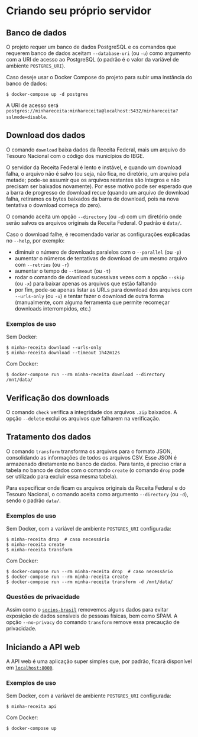 # Criando seu próprio servidor

## Banco de dados

O projeto requer um banco de dados PostgreSQL e os comandos que requerem banco de dados aceitam `--database-uri` (ou `-u`) como argumento com a URI de acesso ao PostgreSQL (o padrão é o valor da variável de ambiente `POSTGRES_URI`).

Caso deseje usar o Docker Compose do projeto para subir uma instância do banco de dados:

```console
$ docker-compose up -d postgres
```

A URI de acesso será `postgres://minhareceita:minhareceita@localhost:5432/minhareceita?sslmode=disable`.

## Download dos dados

O comando `download` baixa dados da Receita Federal, mais um arquivo do Tesouro Nacional com o código dos municípios do IBGE.

O servidor da Receita Federal é lento e instável, e quando um download falha, o arquivo não é salvo (ou seja, não fica, no diretório, um arquivo pela metade; pode-se assumir que os arquivos restantes são íntegros e não precisam ser baixados novamente). Por esse motivo pode ser esperado que a barra de progresso de download recue (quando um arquivo de download falha, retiramos os bytes baixados da barra de download, pois na nova tentativa o download começa do zero).

O comando aceita um opção `--directory` (ou `-d`) com um diretório onde serão salvos os arquivos originais da Receita Federal. O padrão é `data/`.

Caso o download falhe, é recomendado variar as configurações explicadas no `--help`, por exemplo:

* diminuir o número de downloads paralelos com o `--parallel` (ou `-p`)
* aumentar o números de tentativas de download de um mesmo arquivo com `--retries` (ou `-r`)
* aumentar o tempo de `--timeout` (ou `-t`)
* rodar o comando de download sucessivas vezes com a opção `--skip` (ou `-x`) para baixar apenas os arquivos que estão faltando
* por fim, pode-se apenas listar as URLs para download dos arquivos com `--urls-only` (ou `-u`) e tentar fazer o download de outra forma (manualmente, com alguma ferramenta que permite recomeçar downloads interrompidos, etc.)

### Exemplos de uso

Sem Docker:

```console
$ minha-receita download --urls-only
$ minha-receita download --timeout 1h42m12s
```

Com Docker:

```console
$ docker-compose run --rm minha-receita download --directory /mnt/data/
```

## Verificação dos downloads

O comando `check` verifica a integridade dos arquivos `.zip` baixados. A opção `--delete` exclui os arquivos que falharem na verificação.

## Tratamento dos dados

O comando `transform` transforma os arquivos para o formato JSON, consolidando as informações de todos os arquivos CSV. Esse JSON é armazenado diretamente no banco de dados. Para tanto, é preciso criar a tabela no banco de dados com o comando `create` (o comando `drop` pode ser utilizado para excluir essa mesma tabela).

Para especificar onde ficam os arquivos originais da Receita Federal e do Tesouro Nacional, o comando aceita como argumento `--directory` (ou `-d`), sendo o padrão `data/`.

### Exemplos de uso

Sem Docker, com a variável de ambiente `POSTGRES_URI` configurada:

```console
$ minha-receita drop  # caso necessário
$ minha-receita create
$ minha-receita transform
```

Com Docker:

```console
$ docker-compose run --rm minha-receita drop  # caso necessário
$ docker-compose run --rm minha-receita create
$ docker-compose run --rm minha-receita transform -d /mnt/data/
```

### Questões de privacidade

Assim como o [`socios-brasil`](https://github.com/turicas/socios-brasil#privacidade) removemos alguns dados para evitar exposição de dados sensíveis de pessoas físicas, bem como SPAM. A opção `--no-privacy` do comando `transform` remove essa precaução de privacidade.


## Iniciando a API web

A API web é uma aplicação super simples que, por padrão, ficará disponível em [`localhost:8000`](http://localhost:8000).

### Exemplos de uso

Sem Docker, com a variável de ambiente `POSTGRES_URI` configurada:

```console
$ minha-receita api
```

Com Docker:

```console
$ docker-compose up
```
